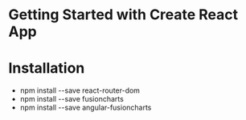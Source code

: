 # Getting Started with Create React App


# Installation
 - npm install --save react-router-dom
 - npm install --save fusioncharts 
 - npm install --save angular-fusioncharts